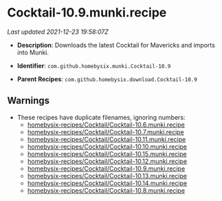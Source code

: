 # Cocktail-10.9.munki.recipe

_Last updated 2021-12-23 19:58:07Z_

- **Description**: Downloads the latest Cocktail for Mavericks and imports into Munki.

- **Identifier**: `com.github.homebysix.munki.Cocktail-10.9`

- **Parent Recipes**: `com.github.homebysix.download.Cocktail-10.9`

## Warnings

- These recipes have duplicate filenames, ignoring numbers:
    - [homebysix-recipes/Cocktail/Cocktail-10.6.munki.recipe](/autopkg-dupe-tracker/homebysix-recipes/Cocktail/Cocktail-10.6.munki.recipe)
    - [homebysix-recipes/Cocktail/Cocktail-10.7.munki.recipe](/autopkg-dupe-tracker/homebysix-recipes/Cocktail/Cocktail-10.7.munki.recipe)
    - [homebysix-recipes/Cocktail/Cocktail-10.11.munki.recipe](/autopkg-dupe-tracker/homebysix-recipes/Cocktail/Cocktail-10.11.munki.recipe)
    - [homebysix-recipes/Cocktail/Cocktail-10.10.munki.recipe](/autopkg-dupe-tracker/homebysix-recipes/Cocktail/Cocktail-10.10.munki.recipe)
    - [homebysix-recipes/Cocktail/Cocktail-10.15.munki.recipe](/autopkg-dupe-tracker/homebysix-recipes/Cocktail/Cocktail-10.15.munki.recipe)
    - [homebysix-recipes/Cocktail/Cocktail-10.12.munki.recipe](/autopkg-dupe-tracker/homebysix-recipes/Cocktail/Cocktail-10.12.munki.recipe)
    - [homebysix-recipes/Cocktail/Cocktail-10.9.munki.recipe](/autopkg-dupe-tracker/homebysix-recipes/Cocktail/Cocktail-10.9.munki.recipe)
    - [homebysix-recipes/Cocktail/Cocktail-10.13.munki.recipe](/autopkg-dupe-tracker/homebysix-recipes/Cocktail/Cocktail-10.13.munki.recipe)
    - [homebysix-recipes/Cocktail/Cocktail-10.14.munki.recipe](/autopkg-dupe-tracker/homebysix-recipes/Cocktail/Cocktail-10.14.munki.recipe)
    - [homebysix-recipes/Cocktail/Cocktail-10.8.munki.recipe](/autopkg-dupe-tracker/homebysix-recipes/Cocktail/Cocktail-10.8.munki.recipe)